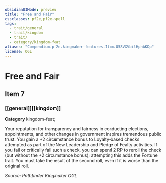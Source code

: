 ```yaml
---
obsidianUIMode: preview
title: "Free and Fair"
cssclasses: pf2e,pf2e-spell
tags:
  - trait/general
  - trait/kingdom
  - trait/
  - category/kingdom-feat
aliases: "Compendium.pf2e.kingmaker-features.Item.O58VXVbilHphAKDp"
license: OGL
---
```

# Free and Fair
## Item 7
### [[general]][[kingdom]]

**Category** kingdom-feat; 




Your reputation for transparency and fairness in conducting elections, appointments, and other changes in government inspires tremendous public trust. You gain a +2 circumstance bonus to Loyalty-based checks attempted as part of the New Leadership and Pledge of Fealty activities. If you fail or critically fail such a check, you can spend 2 RP to reroll the check (but without the +2 circumstance bonus); attempting this adds the Fortune trait. You must take the result of the second roll, even if it is worse than the original roll.

*Source: Pathfinder Kingmaker*
*OGL*
